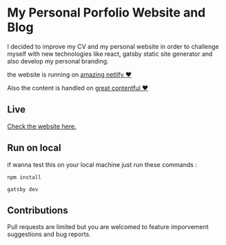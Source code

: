 # My Personal Porfolio Website and Blog

I decided to improve my CV and my personal website in order to challenge myself with new technologies like react, gatsby static site generator and also develop my personal branding.

the website is running on [amazing netlify ❤️](https://netlify.com)

Also the content is handled on [great contentful ❤️](https://contentful.com)

## Live

[Check the website here.](https://mdhesari.netlify.com)

## Run on local

if wanna test this on your local machine just run these commands :

```
npm install

gatsby dev
```

## Contributions

Pull requests are limited but you are welcomed to feature imporvement suggestions and bug reports.
